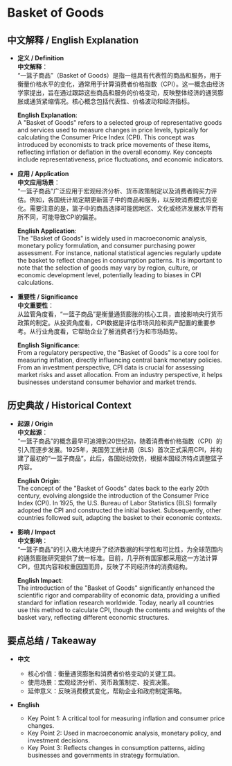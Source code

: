 # Basket of Goods

## 中文解释 / English Explanation

* **定义 / Definition**  
  **中文解释**：  
  “一篮子商品”（Basket of Goods）是指一组具有代表性的商品和服务，用于衡量价格水平的变化，通常用于计算消费者价格指数（CPI）。这一概念由经济学家提出，旨在通过跟踪这些商品和服务的价格变动，反映整体经济的通货膨胀或通货紧缩情况。核心概念包括代表性、价格波动和经济指标。  

  **English Explanation**:  
  A "Basket of Goods" refers to a selected group of representative goods and services used to measure changes in price levels, typically for calculating the Consumer Price Index (CPI). This concept was introduced by economists to track price movements of these items, reflecting inflation or deflation in the overall economy. Key concepts include representativeness, price fluctuations, and economic indicators.

* **应用 / Application**  
  **中文应用场景**：  
  “一篮子商品”广泛应用于宏观经济分析、货币政策制定以及消费者购买力评估。例如，各国统计局定期更新篮子中的商品和服务，以反映消费模式的变化。需要注意的是，篮子中的商品选择可能因地区、文化或经济发展水平而有所不同，可能导致CPI的偏差。  

  **English Application**:  
  The "Basket of Goods" is widely used in macroeconomic analysis, monetary policy formulation, and consumer purchasing power assessment. For instance, national statistical agencies regularly update the basket to reflect changes in consumption patterns. It is important to note that the selection of goods may vary by region, culture, or economic development level, potentially leading to biases in CPI calculations.

* **重要性 / Significance**  
  **中文重要性**：  
  从监管角度看，“一篮子商品”是衡量通货膨胀的核心工具，直接影响央行货币政策的制定。从投资角度看，CPI数据是评估市场风险和资产配置的重要参考。从行业角度看，它帮助企业了解消费者行为和市场趋势。  

  **English Significance**:  
  From a regulatory perspective, the "Basket of Goods" is a core tool for measuring inflation, directly influencing central bank monetary policies. From an investment perspective, CPI data is crucial for assessing market risks and asset allocation. From an industry perspective, it helps businesses understand consumer behavior and market trends.

## 历史典故 / Historical Context

* **起源 / Origin**  
  **中文起源**：  
  “一篮子商品”的概念最早可追溯到20世纪初，随着消费者价格指数（CPI）的引入而逐步发展。1925年，美国劳工统计局（BLS）首次正式采用CPI，并构建了最初的“一篮子商品”。此后，各国纷纷效仿，根据本国经济特点调整篮子内容。  

  **English Origin**:  
  The concept of the "Basket of Goods" dates back to the early 20th century, evolving alongside the introduction of the Consumer Price Index (CPI). In 1925, the U.S. Bureau of Labor Statistics (BLS) formally adopted the CPI and constructed the initial basket. Subsequently, other countries followed suit, adapting the basket to their economic contexts.

* **影响 / Impact**  
  **中文影响**：  
  “一篮子商品”的引入极大地提升了经济数据的科学性和可比性，为全球范围内的通货膨胀研究提供了统一标准。目前，几乎所有国家都采用这一方法计算CPI，但其内容和权重因国而异，反映了不同经济体的消费结构。  

  **English Impact**:  
  The introduction of the "Basket of Goods" significantly enhanced the scientific rigor and comparability of economic data, providing a unified standard for inflation research worldwide. Today, nearly all countries use this method to calculate CPI, though the contents and weights of the basket vary, reflecting different economic structures.

## 要点总结 / Takeaway

* **中文**  
  - 核心价值：衡量通货膨胀和消费者价格变动的关键工具。  
  - 使用场景：宏观经济分析、货币政策制定、投资决策。  
  - 延伸意义：反映消费模式变化，帮助企业和政府制定策略。  

* **English**  
  - Key Point 1: A critical tool for measuring inflation and consumer price changes.  
  - Key Point 2: Used in macroeconomic analysis, monetary policy, and investment decisions.  
  - Key Point 3: Reflects changes in consumption patterns, aiding businesses and governments in strategy formulation.